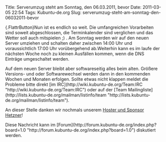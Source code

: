 Title: Serverumzug steht am Sonntag, den 06.03.2011, bevor
Date: 2011-03-05 22:54
Tags: Kubuntu-de.org
Slug: serverumzug-steht-am-sonntag-den-06032011-bevor

[](http://www.kubuntu-de.org/nachrichten/kubuntu/kubuntu-de-org/2058-serverumzug-steht-am-sonntag-den-06-03-2011-bevor){.FlattrButton}Nun
ist es endlich so weit. Die umfangreichen Vorarbeiten sind soweit
abgeschlossen, die Terminkalender sind verglichen und das Wetter soll
auch mitspielen ;) . Am Sonntag werden wir auf den neuen Server umziehen
und schalten daher zwischen 14:00 Uhr und voraussichtlich 17:00 Uhr
vorübergehend ab.Weiterhin kann es im laufe der nächsten Woche noch zu
kleinen Ausfällen kommen, wenn die DNS Einträge umgeschaltet werden.

</p>
Auf dem neuen Server bleibt aber softwareseitig alles beim alten.
Größere Versions- und oder Softwarewechsel werden dann in den kommenden
Wochen und Monaten erfolgen. Sollte etwas nicht klappen meldet die
Probleme bitte direkt [im
IRC](http://wiki.kubuntu-de.org/Team:IRC "http://wiki.kubuntu-de.org/Team:IRC")
oder auf der [Team
Mailingliste](http://lists.kubuntu-de.org/mailman/listinfo/team "http://lists.kubuntu-de.org/mailman/listinfo/team").

</p>
<!--break--><!--break-->

An dieser Stelle danken wir nochmals unserem [Hoster und Sponsor
Hetzner](http://www.hetzner.de "http://www.hetzner.de")!

</p>
Diese Nachricht kann im
[Forum](http://forum.kubuntu-de.org/index.php?board=1.0 "http://forum.kubuntu-de.org/index.php?board=1.0")
diskutiert werden.

</p>

